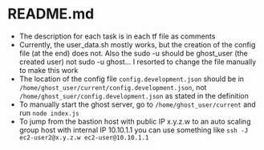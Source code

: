 # README.md
- The description for each task is in each tf file as comments
- Currently, the user_data.sh mostly works, but the creation of the config file (at the end) does not. Also the sudo -u should be ghost_user (the created user) not sudo -u ghost... I resorted to change the file manually to make this work
- The location of the config file `config.development.json` should be in `/home/ghost_user/current/config.development.json`, not `/home/ghost_suer/config.development.json` as stated in the definition  
- To manually start the ghost server, go to `/home/ghost_user/current` and run `node index.js`
- To jump from the bastion host with public IP x.y.z.w to an auto scaling group host with internal IP 10.10.1.1 you can use something like `ssh -J ec2-user2@x.y.z.w ec2-user@10.10.1.1`
